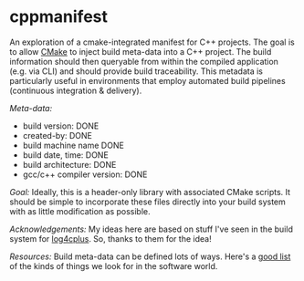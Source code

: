 # cppmanifest
An exploration of a cmake-integrated manifest for C++ projects. The goal is to allow [CMake](https://www.cmake.org) to inject build meta-data into a C++ project. The build information should then queryable from within the compiled application (e.g. via CLI) and should provide build traceability. This metadata is particularly useful in environments that employ automated build pipelines (continuous integration & delivery).

_Meta-data:_ 
* build version: DONE
* created-by: DONE
* build machine name DONE
* build date, time: DONE
* build architecture: DONE
* gcc/c++ compiler version: DONE

_Goal:_
Ideally, this is a header-only library with associated CMake scripts. It should be simple to incorporate these files directly into your build system with as little modification as possible.

_Acknowledgements:_
My ideas here are based on stuff I've seen in the build system for [log4cplus](https://sourceforge.net/projects/log4cplus/). So, thanks to them for the idea!

_Resources:_
Build meta-data can be defined lots of ways. Here's a [good list](https://www.smartics.eu/buildmetadata-maven-plugin/) of the kinds of things we look for in the software world.
